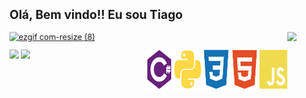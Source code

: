 ## Olá, Bem vindo!! Eu sou  Tiago 


<div>
<a href="https://github.com/TiagoX8/TiagoX8">
<img height="180em" img align="right" src="https://github-readme-stats.vercel.app/api/top-langs/?username=TiagoX8&layout=compact&langs_count=16&theme=midnight-purple"/>
</div>
 
![ezgif com-resize (8)](https://user-images.githubusercontent.com/114080034/226197924-9f19f613-e4aa-4823-b344-1b21ffdcfadf.gif)
 
<div>
  
<img align="right" alt="Tiago-JS" height="70" width="50" src="https://raw.githubusercontent.com/devicons/devicon/master/icons/javascript/javascript-plain.svg">
<img align="right" alt="Tiago-HTML" height="70" width="50" src="https://raw.githubusercontent.com/devicons/devicon/master/icons/html5/html5-plain.svg">
<img align="right" alt="Tiago-JS" height="70" width="50" src="https://raw.githubusercontent.com/devicons/devicon/master/icons/css3/css3-plain.svg">
<img align="right" alt="Tiago-JS" height="70" width="50" src="https://raw.githubusercontent.com/devicons/devicon/master/icons/python/python-plain.svg">
<img align="right" alt="Tiago-JS" height="70" width="50" src="https://raw.githubusercontent.com/devicons/devicon/master/icons/csharp/csharp-plain.svg">

</div>
 
 <div> 

  <a href = "mailto:thiagokroos21@gmail.com"><img src="https://img.shields.io/badge/-Gmail-%23333?style=for-the-badge&logo=gmail&logoColor=white" target="_blank"></a>
  <a href="https://www.linkedin.com/in/tiagodev08" target="_blank"><img src="https://img.shields.io/badge/-LinkedIn-%230077B5?style=for-the-badge&logo=linkedin&logoColor=white" target="_blank"></a> 
  
</div>
